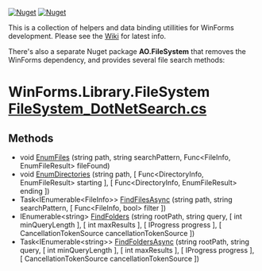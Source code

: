 [![Nuget](https://img.shields.io/nuget/v/WinForms.Library?label=WinForms.Library)](https://www.nuget.org/packages/WinForms.Library/) [![Nuget](https://img.shields.io/nuget/v/AO.FileSystem?label=AO.FileSystem)](https://www.nuget.org/packages/AO.FileSystem/)

This is a collection of helpers and data binding utillities for WinForms development. Please see the [Wiki](https://github.com/adamosoftware/WinForms.Library/wiki) for latest info.

There's also a separate Nuget package **AO.FileSystem** that removes the WinForms dependency, and provides several file search methods:

# WinForms.Library.FileSystem [FileSystem_DotNetSearch.cs](https://github.com/adamfoneil/WinForms.Library/blob/master/WinForms.Library/FileSystem_DotNetSearch.cs)
## Methods
- void [EnumFiles](https://github.com/adamfoneil/WinForms.Library/blob/master/WinForms.Library/FileSystem_DotNetSearch.cs#L28)
 (string path, string searchPattern, Func<FileInfo, EnumFileResult> fileFound)
- void [EnumDirectories](https://github.com/adamfoneil/WinForms.Library/blob/master/WinForms.Library/FileSystem_DotNetSearch.cs#L50)
 (string path, [ Func<DirectoryInfo, EnumFileResult> starting ], [ Func<DirectoryInfo, EnumFileResult> ending ])
- Task\<IEnumerable\<FileInfo\>\> [FindFilesAsync](https://github.com/adamfoneil/WinForms.Library/blob/master/WinForms.Library/FileSystem_DotNetSearch.cs#L69)
 (string path, string searchPattern, [ Func<FileInfo, bool> filter ])
- IEnumerable\<string\> [FindFolders](https://github.com/adamfoneil/WinForms.Library/blob/master/WinForms.Library/FileSystem_DotNetSearch.cs#L113)
 (string rootPath, string query, [ int minQueryLength ], [ int maxResults ], [ IProgress<string> progress ], [ CancellationTokenSource cancellationTokenSource ])
- Task\<IEnumerable\<string\>\> [FindFoldersAsync](https://github.com/adamfoneil/WinForms.Library/blob/master/WinForms.Library/FileSystem_DotNetSearch.cs#L150)
 (string rootPath, string query, [ int minQueryLength ], [ int maxResults ], [ IProgress<string> progress ], [ CancellationTokenSource cancellationTokenSource ])
